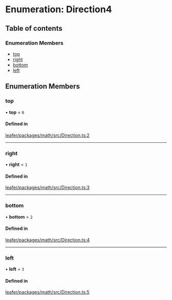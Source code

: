 # Enumeration: Direction4

## Table of contents

### Enumeration Members

- [top](Direction4.md#top)
- [right](Direction4.md#right)
- [bottom](Direction4.md#bottom)
- [left](Direction4.md#left)

## Enumeration Members

### top

• **top** = ``0``

#### Defined in

[leafer/packages/math/src/Direction.ts:2](https://github.com/leaferjs/leafer/blob/fd13609/packages/math/src/Direction.ts#L2)

___

### right

• **right** = ``1``

#### Defined in

[leafer/packages/math/src/Direction.ts:3](https://github.com/leaferjs/leafer/blob/fd13609/packages/math/src/Direction.ts#L3)

___

### bottom

• **bottom** = ``2``

#### Defined in

[leafer/packages/math/src/Direction.ts:4](https://github.com/leaferjs/leafer/blob/fd13609/packages/math/src/Direction.ts#L4)

___

### left

• **left** = ``3``

#### Defined in

[leafer/packages/math/src/Direction.ts:5](https://github.com/leaferjs/leafer/blob/fd13609/packages/math/src/Direction.ts#L5)
